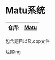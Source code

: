 # Matu系统
| 仓库: | [Matu](https://github.com/Albertzry/Matu) |
| :---- | :---------------------------------------: |

包含题目以及.cpp文件

烂尾ing